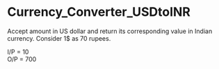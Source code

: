 # Currency_Converter_USDtoINR

Accept amount in US dollar and return its corresponding value in Indian currency.
Consider 1$ as 70 rupees.

I/P = 10    
O/P = 700
